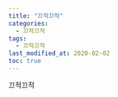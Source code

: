 ```yaml
---
title: "끄적끄적"
categories: 
  - 끄적끄적
tags:
  - 끄적끄적
last_modified_at: 2020-02-02
toc: true
---
```

끄적끄적